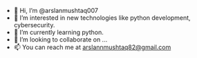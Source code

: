 - 👋 Hi, I’m @arslanmushtaq007
- 👀 I’m interested in new technologies like python development, cybersecurity.
- 🌱 I’m currently learning python.
- 💞️ I’m looking to collaborate on ...
- 📫 You can reach me at arslannmushtaq82@gmail.com

<!---
arslanmushtaq007/arslanmushtaq007 is a ✨ special ✨ repository because its `README.md` (this file) appears on your GitHub profile.
You can click the Preview link to take a look at your changes.
--->
